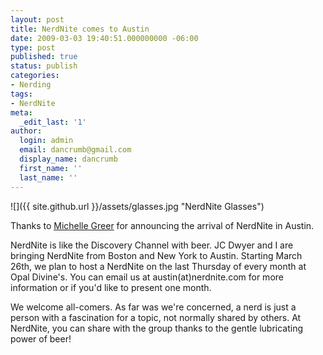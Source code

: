 ```yaml
---
layout: post
title: NerdNite comes to Austin
date: 2009-03-03 19:40:51.000000000 -06:00
type: post
published: true
status: publish
categories:
- Nerding
tags:
- NerdNite
meta:
  _edit_last: '1'
author:
  login: admin
  email: dancrumb@gmail.com
  display_name: dancrumb
  first_name: ''
  last_name: ''
---
```

![]({{ site.github.url }}/assets/glasses.jpg "NerdNite Glasses")

Thanks to [Michelle Greer](http://blogs.discovery.com/nerdabout_austin/2009/03/nerdnite-austin-needs-you.html) for announcing the arrival of NerdNite in Austin.

NerdNite is like the Discovery Channel with beer. JC Dwyer and I are bringing NerdNite from Boston and New York to Austin. Starting March 26th, we plan to host a NerdNite on the last Thursday of every month at Opal Divine's. You can email us at austin(at)nerdnite.com for more information or if you'd like to present one month.

We welcome all-comers. As far was we're concerned, a nerd is just a person with a fascination for a topic, not normally shared by others. At NerdNite, you can share with the group thanks to the gentle lubricating power of beer!

